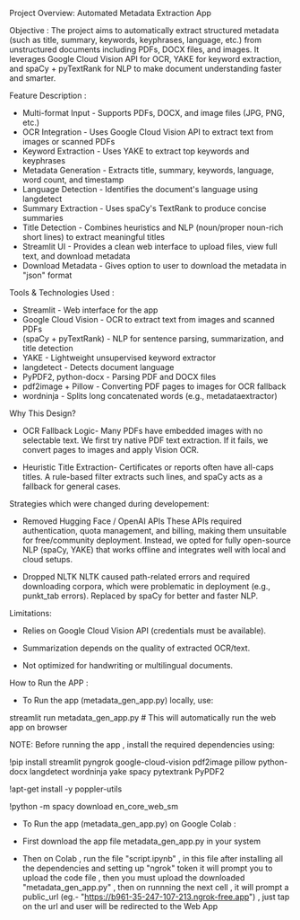 Project Overview: Automated Metadata Extraction App

Objective : The project aims to automatically extract structured metadata (such as title, summary, keywords, keyphrases, language, etc.) from unstructured documents including PDFs, DOCX files, and images. It leverages Google Cloud Vision API for OCR, YAKE for keyword extraction, and spaCy + pyTextRank for NLP to make document understanding faster and smarter.


Feature	Description :

- Multi-format Input - Supports PDFs, DOCX, and image files (JPG, PNG, etc.)
- OCR Integration - Uses Google Cloud Vision API to extract text from images or scanned PDFs
- Keyword Extraction - Uses YAKE to extract top keywords and keyphrases
- Metadata Generation - Extracts title, summary, keywords, language, word count, and timestamp
- Language Detection - Identifies the document's language using langdetect
- Summary Extraction - Uses spaCy's TextRank to produce concise summaries
- Title Detection - Combines heuristics and NLP (noun/proper noun-rich short lines) to extract meaningful titles
- Streamlit UI - Provides a clean web interface to upload files, view full text, and download metadata
- Download Metadata - Gives option to user to download the metadata in "json" format



Tools & Technologies Used :


- Streamlit - Web interface for the app
- Google Cloud Vision	- OCR to extract text from images and scanned PDFs
- (spaCy + pyTextRank) - NLP for sentence parsing, summarization, and title detection
- YAKE - Lightweight unsupervised keyword extractor
- langdetect - Detects document language
- PyPDF2, python-docx	- Parsing PDF and DOCX files
- pdf2image + Pillow - Converting PDF pages to images for OCR fallback
- wordninja - Splits long concatenated words (e.g., metadataextractor)




Why This Design?

- OCR Fallback Logic-
Many PDFs have embedded images with no selectable text. We first try native PDF text extraction. If it fails, we convert pages to images and apply Vision OCR.

- Heuristic Title Extraction-
Certificates or reports often have all-caps titles. A rule-based filter extracts such lines, and spaCy acts as a fallback for general cases.



Strategies which were changed during developement:

- Removed Hugging Face / OpenAI APIs
These APIs required authentication, quota management, and billing, making them unsuitable for free/community deployment. Instead, we opted for fully open-source NLP (spaCy, YAKE) that works offline and integrates well with local and cloud setups.
    
- Dropped NLTK
NLTK caused path-related errors and required downloading corpora, which were problematic in deployment (e.g., punkt_tab errors). Replaced by spaCy for better and faster NLP.



Limitations:

- Relies on Google Cloud Vision API (credentials must be available).
  
- Summarization depends on the quality of extracted OCR/text.

- Not optimized for handwriting or multilingual documents.




How to Run the APP :



- To Run the app (metadata_gen_app.py) locally, use:

streamlit run metadata_gen_app.py  # This will automatically run the web app on browser

NOTE: Before running the app , install the required dependencies using:

!pip install streamlit pyngrok google-cloud-vision pdf2image pillow python-docx langdetect wordninja yake spacy pytextrank PyPDF2

!apt-get install -y poppler-utils

!python -m spacy download en_core_web_sm




- To Run the app (metadata_gen_app.py) on Google Colab :

- First download the app file metadata_gen_app.py in your system
  
- Then on Colab , run the file "script.ipynb" , in this file after installing all the dependencies and setting up "ngrok" token it will prompt you to upload the code file , then you must upload the downloaded "metadata_gen_app.py" ,
  then on runnning the next cell , it will prompt a public_url (eg.- "https://b961-35-247-107-213.ngrok-free.app") , just tap on the url and user will be redirected to the Web App




    
 

